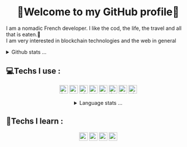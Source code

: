 <h1 align="center">👋Welcome to my GitHub profile👋</h1>

<p>I am a nomadic French developer. I like the cod, the life, the travel and all that is eaten.🍔</br>I am very interested in blockchain technologies and the web in general</p>

<details>
  <summary>Github stats ...</summary>
  <p align="center">
    <img alt="stats" src="https://github-readme-stats.vercel.app/api?username=Erwann-M&theme=blue-green" />
  </p>
</details>

<h2>💻Techs I use :</h2>

<p align="center">
  <img alt="html" src="https://img.shields.io/badge/HTML5-E34F26?style=for-the-badge&logo=html5&logoColor=white" height=23 />
  <img alt="css" src="https://img.shields.io/badge/CSS3-1572B6?style=for-the-badge&logo=css3&logoColor=white" height=23 />
  <img alt="php" src="https://img.shields.io/badge/PHP-777BB4?style=for-the-badge&logo=php&logoColor=white" height=23 />
  <img alt="sass" src="https://img.shields.io/badge/Sass-CC6699?style=for-the-badge&logo=sass&logoColor=white" height=23 />
  <img alt="mysql" src="https://img.shields.io/badge/MySQL-00000F?style=for-the-badge&logo=mysql&logoColor=white" height=23 />
  <img alt="js" src="https://img.shields.io/badge/JavaScript-F7DF1E?style=for-the-badge&logo=javascript&logoColor=black" height=23 />
  <img alt="typescript" src="https://img.shields.io/badge/TypeScript-007ACC?style=for-the-badge&logo=typescript&logoColor=white" height=23 />
  <img alt="git" src="https://img.shields.io/badge/-Git-F05032?style=for-the-badge&logo=git&logoColor=white" height=23 />
</p>

<details align="center">
  <summary>Language stats ...</summary>
  <p align="center">
    <img src="https://wakatime.com/share/@aa76adae-367f-431e-bc41-ea2b873388b6/3301fe5e-b09e-463b-8e14-11bd58673dd0.svg" height=500 />
  </p>
</details>

<h2>🔬Techs I learn :</h2>

<p align="center">
  <img alt="react" src="https://img.shields.io/badge/React-20232A?style=for-the-badge&logo=react&logoColor=61DAFB" height=23 />
  <img alt="redux" src="https://img.shields.io/badge/Redux-593D88?style=for-the-badge&logo=redux&logoColor=white" height=23 />
  <img alt="python" src="https://img.shields.io/badge/Python-14354C?style=for-the-badge&logo=python&logoColor=white" height=23 />
  <img alt="rust" src="https://img.shields.io/badge/Rust-000000?style=for-the-badge&logo=rust&logoColor=white" height=23 />
</p>

<!--START_SECTION:waka-->
<!--END_SECTION:waka-->

